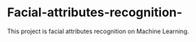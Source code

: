 # Facial-attributes-recognition-
This project is facial attributes recognition on Machine Learning.
